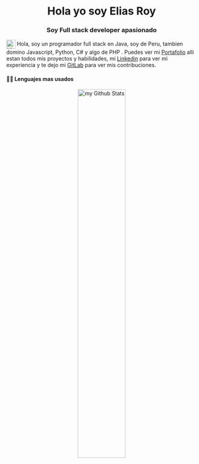 
<h1 align="center">Hola yo soy Elias Roy</h1>
<h3 align="center">Soy Full stack developer apasionado</h3>

<img  align="center" src='https://qpluspicture.oss-cn-beijing.aliyuncs.com/6LjjQA/Hi.gif' alt='Hi' width="24"/> Hola, soy un programador full stack en Java, soy de Peru, tambien domino Javascript, Python, C# y algo de PHP . Puedes ver mi [Portafolio](https://eliasroy.github.io/portafolio/) alli estan todos mis proyectos y habilidades, mi [Linkedin](https://linkedin.com/in/eliasprovincia) para ver mi experiencia y te dejo mi [GitLab](https://gitlab.com/eliasroy) para ver mis contribuciones.

#### 🏊‍♂️ Lenguajes mas usados
<div  align="center">
  <img  align="center" width="50%" align="center" src="https://github-readme-stats.vercel.app/api/top-langs/?username=eliasroy&include_all_commits=true&count_private=true&show_icons=true&line_height=20&title_color=2B5BBD&icon_color=1124BB&text_color=A1A1A1&bg_color=0,000000,130F40" alt="my Github Stats"  />
</div>
